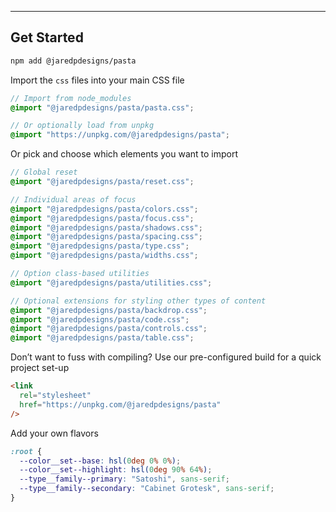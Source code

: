 ---

## Get Started

```bash
npm add @jaredpdesigns/pasta
```

Import the `css` files into your main CSS file

```scss
// Import from node_modules
@import "@jaredpdesigns/pasta/pasta.css";

// Or optionally load from unpkg
@import "https://unpkg.com/@jaredpdesigns/pasta";
```

Or pick and choose which elements you want to import

```scss
// Global reset
@import "@jaredpdesigns/pasta/reset.css";

// Individual areas of focus
@import "@jaredpdesigns/pasta/colors.css";
@import "@jaredpdesigns/pasta/focus.css";
@import "@jaredpdesigns/pasta/shadows.css";
@import "@jaredpdesigns/pasta/spacing.css";
@import "@jaredpdesigns/pasta/type.css";
@import "@jaredpdesigns/pasta/widths.css";

// Option class-based utilities
@import "@jaredpdesigns/pasta/utilities.css";

// Optional extensions for styling other types of content
@import "@jaredpdesigns/pasta/backdrop.css";
@import "@jaredpdesigns/pasta/code.css";
@import "@jaredpdesigns/pasta/controls.css";
@import "@jaredpdesigns/pasta/table.css";
```

Don’t want to fuss with compiling? Use our pre-configured build for a quick project set-up

```html
<link
  rel="stylesheet"
  href="https://unpkg.com/@jaredpdesigns/pasta"
/>
```

Add your own flavors

```css
:root {
  --color__set--base: hsl(0deg 0% 0%);
  --color__set--highlight: hsl(0deg 90% 64%);
  --type__family--primary: "Satoshi", sans-serif;
  --type__family--secondary: "Cabinet Grotesk", sans-serif;
}
```
